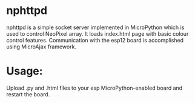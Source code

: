 # nphttpd
nphttpd is a simple socket server implemented in MicroPython which is used to control NeoPixel array. It loads index.html page with basic colour control features. Communication with the esp12 board is accomplished using MicroAjax framework.

# Usage:

Upload .py and .html files to your esp MicroPython-enabled board and restart the board.

    
